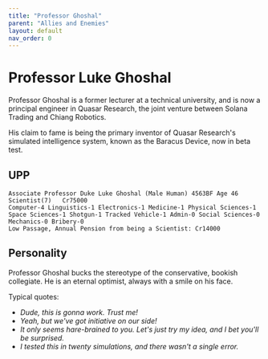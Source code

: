 ```yaml
---
title: "Professor Ghoshal"
parent: "Allies and Enemies"
layout: default
nav_order: 0
---
```


# Professor Luke Ghoshal

Professor Ghoshal is a former lecturer at a technical university, and is now a principal engineer in Quasar Research, the joint venture between Solana Trading and Chiang Robotics.

His claim to fame is being the primary inventor of Quasar Research's simulated intelligence system, known as the Baracus Device, now in beta test.

## UPP

```
Associate Professor Duke Luke Ghoshal (Male Human) 4563BF Age 46
Scientist(7)   Cr75000
Computer-4 Linguistics-1 Electronics-1 Medicine-1 Physical Sciences-1
Space Sciences-1 Shotgun-1 Tracked Vehicle-1 Admin-0 Social Sciences-0
Mechanics-0 Bribery-0
Low Passage, Annual Pension from being a Scientist: Cr14000
```

## Personality

Professor Ghoshal bucks the stereotype of the conservative, bookish collegiate. He is an eternal optimist, always with a smile on his face.

Typical quotes:

* *Dude, this is gonna work. Trust me!*
* *Yeah, but we've got initiative on our side!*
* *It only seems hare-brained to you. Let's just try my idea, and I bet you'll be surprised.*
* *I tested this in twenty simulations, and there wasn't a single error.*
